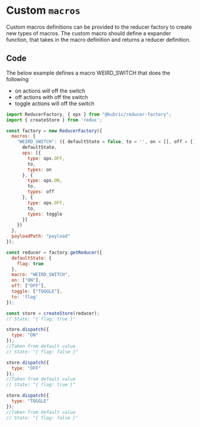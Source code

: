 # Custom `macros`

Custom macros definitions can be provided to the reducer factory to create new types of macros. The custom macro should define a expander function, that takes in the macro definition and returns a reducer definition.

## Code

The below example defines a macro WEIRD_SWITCH that does the following

* on actions will off the switch
* off actions with off the switch
* toggle actions will off the switch

```JavaScript
import ReducerFactory, { ops } from "@kubric/reducer-factory";
import { createStore } from 'redux';

const factory = new ReducerFactory({
  macros: {
    "WEIRD_SWITCH": ({ defaultState = false, to = '', on = [], off = [], toggle = [] }) => ({
      defaultState,
      ops: [{
        type: ops.OFF,
        to,
        types: on
      }, {
        type: ops.ON,
        to,
        types: off
      }, {
        type: ops.OFF,
        to,
        types: toggle
      }]
    })
  },
  payloadPath: "payload"
});

const reducer = factory.getReducer({
  defaultState: {
    flag: true
  },
  macro: "WEIRD_SWITCH",
  on: ["ON"],
  off: ["OFF"],
  toggle: ["TOGGLE"],
  to: 'flag'
});

const store = createStore(reducer);
// State: "{ flag: true }"

store.dispatch({
  type: "ON"
});
//Taken from default value
// State: "{ flag: false }"

store.dispatch({
  type: "OFF"
});
//Taken from default value
// State: "{ flag: true }"

store.dispatch({
  type: "TOGGLE"
});
//Taken from default value
// State: "{ flag: false }"
```
